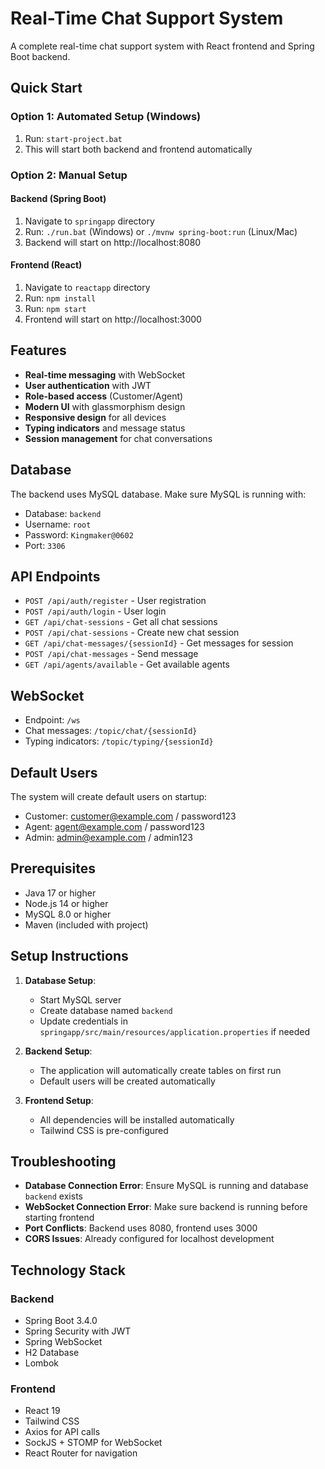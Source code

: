 # Real-Time Chat Support System

A complete real-time chat support system with React frontend and Spring Boot backend.

## Quick Start

### Option 1: Automated Setup (Windows)
1. Run: `start-project.bat`
2. This will start both backend and frontend automatically

### Option 2: Manual Setup

#### Backend (Spring Boot)
1. Navigate to `springapp` directory
2. Run: `./run.bat` (Windows) or `./mvnw spring-boot:run` (Linux/Mac)
3. Backend will start on http://localhost:8080

#### Frontend (React)
1. Navigate to `reactapp` directory
2. Run: `npm install`
3. Run: `npm start`
4. Frontend will start on http://localhost:3000

## Features

- **Real-time messaging** with WebSocket
- **User authentication** with JWT
- **Role-based access** (Customer/Agent)
- **Modern UI** with glassmorphism design
- **Responsive design** for all devices
- **Typing indicators** and message status
- **Session management** for chat conversations

## Database

The backend uses MySQL database. Make sure MySQL is running with:
- Database: `backend`
- Username: `root`
- Password: `Kingmaker@0602`
- Port: `3306`

## API Endpoints

- `POST /api/auth/register` - User registration
- `POST /api/auth/login` - User login
- `GET /api/chat-sessions` - Get all chat sessions
- `POST /api/chat-sessions` - Create new chat session
- `GET /api/chat-messages/{sessionId}` - Get messages for session
- `POST /api/chat-messages` - Send message
- `GET /api/agents/available` - Get available agents

## WebSocket

- Endpoint: `/ws`
- Chat messages: `/topic/chat/{sessionId}`
- Typing indicators: `/topic/typing/{sessionId}`

## Default Users

The system will create default users on startup:
- Customer: customer@example.com / password123
- Agent: agent@example.com / password123
- Admin: admin@example.com / admin123

## Prerequisites

- Java 17 or higher
- Node.js 14 or higher
- MySQL 8.0 or higher
- Maven (included with project)

## Setup Instructions

1. **Database Setup**:
   - Start MySQL server
   - Create database named `backend`
   - Update credentials in `springapp/src/main/resources/application.properties` if needed

2. **Backend Setup**:
   - The application will automatically create tables on first run
   - Default users will be created automatically

3. **Frontend Setup**:
   - All dependencies will be installed automatically
   - Tailwind CSS is pre-configured

## Troubleshooting

- **Database Connection Error**: Ensure MySQL is running and database `backend` exists
- **WebSocket Connection Error**: Make sure backend is running before starting frontend
- **Port Conflicts**: Backend uses 8080, frontend uses 3000
- **CORS Issues**: Already configured for localhost development

## Technology Stack

### Backend
- Spring Boot 3.4.0
- Spring Security with JWT
- Spring WebSocket
- H2 Database
- Lombok

### Frontend
- React 19
- Tailwind CSS
- Axios for API calls
- SockJS + STOMP for WebSocket
- React Router for navigation